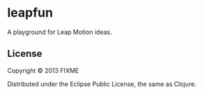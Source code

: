 # leapfun

A playground for Leap Motion ideas.

## License

Copyright © 2013 FIXME

Distributed under the Eclipse Public License, the same as Clojure.
